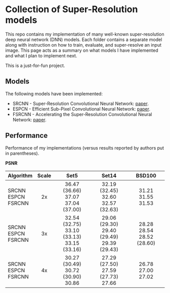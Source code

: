 # Collection of Super-Resolution models
This repo contains my implementation of many well-known super-resolution deep neural network (DNN) models. Each folder contains a separate model along with instruction on how to train, evaluate, and super-resolve an input image. This page acts as a summary on what models I have implemented and what I plan to implement next.

This is a just-for-fun project.

## Models
The following models have been implemented:
* SRCNN - Super-Resolution Convolutional Neural Network: [paper](https://arxiv.org/pdf/1501.00092.pdf).
* ESPCN - Efficient Sub-Pixel Convolutional Neural Network: [paper](https://www.cv-foundation.org/openaccess/content_cvpr_2016/papers/Shi_Real-Time_Single_Image_CVPR_2016_paper.pdf).
* FSRCNN - Accelerating the Super-Resolution Convolutional Neural Network: [paper](https://arxiv.org/pdf/1608.00367.pdf).

## Performance

Performance of my implementations (versus results reported by authors put in parentheses).

**PSNR**

| Algorithm | Scale | Set5 | Set14 | BSD100 |
| --------- |:-----:|:----:|:-----:|:------:|
| SRCNN<br>ESPCN<br>FSRCNN | 2x | 36.47 (36.66)<br>37.07<br>37.04 (37.00) | 32.19 (32.45)<br>32.60<br>32.57 (32.63) | 31.21<br>31.55<br>31.53 |
| SRCNN<br>ESPCN<br>FSRCNN | 3x | 32.54 (32.75)<br>33.10 (33.13)<br>33.15 (33.16) | 29.06 (29.30)<br>29.40 (29.49)<br>29.39 (29.43) | 28.28<br>28.54<br>28.52 (28.60) |
| SRCNN<br>ESPCN<br>FSRCNN | 4x | 30.27 (30.49)<br>30.72 (30.90)<br>30.86 | 27.29 (27.50)<br>27.59 (27.73)<br>27.66 | 26.78<br>27.00<br>27.02 |
